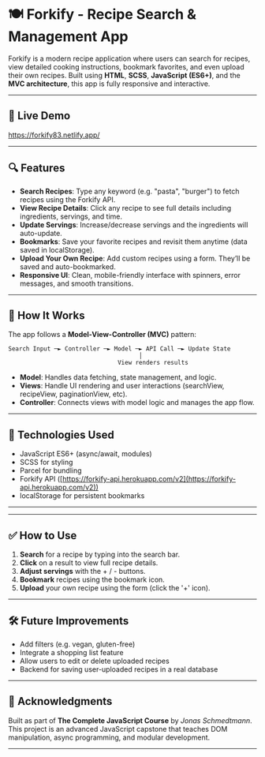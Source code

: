 # 🍽️ Forkify - Recipe Search & Management App

Forkify is a modern recipe application where users can search for recipes, view detailed cooking instructions, bookmark favorites, and even upload their own recipes. Built using **HTML**, **SCSS**, **JavaScript (ES6+)**, and the **MVC architecture**, this app is fully responsive and interactive.

---

## 🚀 Live Demo

https://forkify83.netlify.app/

---



## 🔍 Features

* **Search Recipes**: Type any keyword (e.g. "pasta", "burger") to fetch recipes using the Forkify API.
* **View Recipe Details**: Click any recipe to see full details including ingredients, servings, and time.
* **Update Servings**: Increase/decrease servings and the ingredients will auto-update.
* **Bookmarks**: Save your favorite recipes and revisit them anytime (data saved in localStorage).
* **Upload Your Own Recipe**: Add custom recipes using a form. They’ll be saved and auto-bookmarked.
* **Responsive UI**: Clean, mobile-friendly interface with spinners, error messages, and smooth transitions.

---

## 🧠 How It Works

The app follows a **Model-View-Controller (MVC)** pattern:

```
Search Input ─► Controller ─► Model ─► API Call ─► Update State
                                     │
                               View renders results
```

* **Model**: Handles data fetching, state management, and logic.
* **Views**: Handle UI rendering and user interactions (searchView, recipeView, paginationView, etc).
* **Controller**: Connects views with model logic and manages the app flow.

---

## 🧱 Technologies Used

* JavaScript ES6+ (async/await, modules)
* SCSS for styling
* Parcel for bundling
* Forkify API ([https://forkify-api.herokuapp.com/v2](https://forkify-api.herokuapp.com/v2))
* localStorage for persistent bookmarks

---


---

## ✅ How to Use

1. **Search** for a recipe by typing into the search bar.
2. **Click** on a result to view full recipe details.
3. **Adjust servings** with the + / - buttons.
4. **Bookmark** recipes using the bookmark icon.
5. **Upload** your own recipe using the form (click the '+' icon).

---

## 🛠️ Future Improvements

* Add filters (e.g. vegan, gluten-free)
* Integrate a shopping list feature
* Allow users to edit or delete uploaded recipes
* Backend for saving user-uploaded recipes in a real database

---

## 🙌 Acknowledgments

Built as part of **The Complete JavaScript Course** by *Jonas Schmedtmann*. This project is an advanced JavaScript capstone that teaches DOM manipulation, async programming, and modular development.

---



